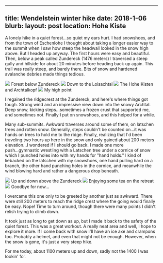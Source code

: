 
---
title: Wendelstein winter hike
date: 2018-1-06
blurb:
layout: post
location: Hohe Kiste
---

A lonely hike in a quiet forest...so quiet my ears hurt. I had snowshoes, and
from the town of Eschenlohe I thought about taking a longer easier way
to the summit when I saw how steep the headwall looked in the snow high
above. But I headed up anyway. The first hours were easy and beautiful.
Then, below a peak called Zundereck (1476 meters) I traversed a steep
gully and hillside for about 20 minutes before heading back up again.
This trail was really steep, and barely there. Bits of snow and hardened
avalanche debries made things tedious.

<a href='https://www.flickr.com/photos/55338612@N00/25684281368'>
<img src='https://farm5.static.flickr.com/4689/25684281368_b2e2ff4e92_b.jpg'></a>
Forest below Zundereck



<a href='https://www.flickr.com/photos/55338612@N00/38658422685'>
<img src='https://farm5.static.flickr.com/4682/38658422685_e7a58572f3_b.jpg'></a>
Down to the Loisachtal



<a href='https://www.flickr.com/photos/55338612@N00/38845583154'>
<img src='https://farm5.static.flickr.com/4730/38845583154_6ee54917e5_b.jpg'></a>
The Hohe Kisten and Archtalkopf



<a href='https://www.flickr.com/photos/55338612@N00/39525102802'>
<img src='https://farm5.static.flickr.com/4684/39525102802_7446299503_b.jpg'></a>
My high point


I regained the ridgecrest at the Zundereck, and here's where things got tough.
Strong wind and an impressive view down into the snowy Archtal. Deep snow,
kicking steps...sometimes a frozen crust that supported me, and sometimes not.
Finally I put on snowshoes, and this helped for a while.

Many sub-summits. Awkward traverses around some of them, on latschen trees and
rotten snow. Generally, steps couldn't be counted on...it was hands on trees
to hold me to the ridge. Finally, realizing that I'd been traveling two hours
up here in the snow and only gained about 200 meters elevation...I wondered
if I should go back. I made one more push...gymnastic wrestling with a 
Latschen tree under a cornice of snow which I punched holes into with my
hands for "hand holds." I kind of liebacked on the latschen with my snowshoes,
one hand pulling hard on a branch, the other hand punching holes in the cornice,
and meanwhile the wind blowing hard and rather a dangerous drop beneath.

<a href='https://www.flickr.com/photos/55338612@N00/25684285868'>
<img src='https://farm5.static.flickr.com/4644/25684285868_14a68012d9_b.jpg'></a>
Up and down above the Zundereck



<a href='https://www.flickr.com/photos/55338612@N00/38845578564'>
<img src='https://farm5.static.flickr.com/4739/38845578564_04bb58653f_b.jpg'></a>
Enjoying some tea on the retreat



<a href='https://www.flickr.com/photos/55338612@N00/39525111202'>
<img src='https://farm5.static.flickr.com/4735/39525111202_dd7c2bf167_b.jpg'></a>
Goodbye for now...



I overcame this one only to be greeted by another just as awkward. There were
still 200 meters to reach the ridge crest where the going would finally be
easy. Nope! Time to turn around, though there were many points I didn't
relish trying to climb down.

It took just as long to get down as up, but I made it back to the safety of
the quiet forest. This was a great workout. A really neat area and well,
I hope to explore it more. If I come back with snow I'll have an ice axe and
crampons too. Probably a helmet, and even that might not be enough.
However, when the snow is gone, it's just a very steep hike.

For me today, about 1100 meters up and down, sadly not the 1400 I was lookin' fo'.




